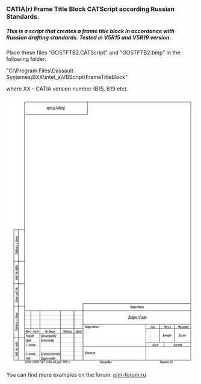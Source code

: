 ### CATIA(r) Frame Title Block CATScript according Russian Standards.
##### This is a script that creates a frame title block in accordance with Russian drafting standards. Tested in V5R15 and V5R19 version.

Place these files "GOSTFTB2.CATScript" and "GOSTFTB2.bmp" in the following folder:

"C:\Program Files\Dassault Systemes\BXX\intel_a\VBScript\FrameTitleBlock"

where XX - CATIA version number (B15, B19 etc).

![Preview image](https://github.com/Lab-V/CATIA_GOST_FTB/blob/main/GOSTFTB2.png)

You can find more examples on the forum:
[plm-forum.ru](http://www.plm-forum.ru/forum/)
